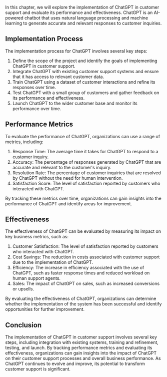 
In this chapter, we will explore the implementation of ChatGPT in customer support and evaluate its performance and effectiveness. ChatGPT is an AI-powered chatbot that uses natural language processing and machine learning to generate accurate and relevant responses to customer inquiries.

Implementation Process
----------------------

The implementation process for ChatGPT involves several key steps:

1. Define the scope of the project and identify the goals of implementing ChatGPT in customer support.
2. Integrate ChatGPT with existing customer support systems and ensure that it has access to relevant customer data.
3. Train ChatGPT using a dataset of customer interactions and refine its responses over time.
4. Test ChatGPT with a small group of customers and gather feedback on its performance and effectiveness.
5. Launch ChatGPT to the wider customer base and monitor its performance over time.

Performance Metrics
-------------------

To evaluate the performance of ChatGPT, organizations can use a range of metrics, including:

1. Response Time: The average time it takes for ChatGPT to respond to a customer inquiry.
2. Accuracy: The percentage of responses generated by ChatGPT that are accurate and relevant to the customer's inquiry.
3. Resolution Rate: The percentage of customer inquiries that are resolved by ChatGPT without the need for human intervention.
4. Satisfaction Score: The level of satisfaction reported by customers who interacted with ChatGPT.

By tracking these metrics over time, organizations can gain insights into the performance of ChatGPT and identify areas for improvement.

Effectiveness
-------------

The effectiveness of ChatGPT can be evaluated by measuring its impact on key business metrics, such as:

1. Customer Satisfaction: The level of satisfaction reported by customers who interacted with ChatGPT.
2. Cost Savings: The reduction in costs associated with customer support due to the implementation of ChatGPT.
3. Efficiency: The increase in efficiency associated with the use of ChatGPT, such as faster response times and reduced workload on human support agents.
4. Sales: The impact of ChatGPT on sales, such as increased conversions or upsells.

By evaluating the effectiveness of ChatGPT, organizations can determine whether the implementation of the system has been successful and identify opportunities for further improvement.

Conclusion
----------

The implementation of ChatGPT in customer support involves several key steps, including integration with existing systems, training and refinement, testing, and launch. By tracking performance metrics and evaluating its effectiveness, organizations can gain insights into the impact of ChatGPT on their customer support processes and overall business performance. As ChatGPT continues to evolve and improve, its potential to transform customer support is significant.
